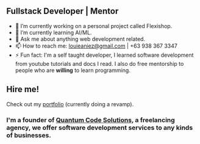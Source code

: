 ## Fullstack Developer | Mentor

- 🔭 I’m currently working on a personal project called Flexishop.
- 🌱 I’m currently learning AI/ML.
- 💬 Ask me about anything web development related.
- 📫 How to reach me: louieaniez@gmail.com | +63 938 367 3347
- ⚡ Fun fact: I'm a self taught developer, I learned software development from youtube tutorials and docs I read. I also do free mentorship to people who are **willing** to learn programming.

## Hire me!
Check out my [portfolio](https://lodianiez.github.io/me) (currently doing a revamp).

### I'm a founder of [Quantum Code Solutions](https://quantum-code-solutions.github.io/portfolio/), a freelancing agency, we offer software development services to any kinds of businesses.
